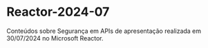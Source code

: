 # Reactor-2024-07
Conteúdos sobre Segurança em APIs de apresentação realizada em 30/07/2024 no Microsoft Reactor.
